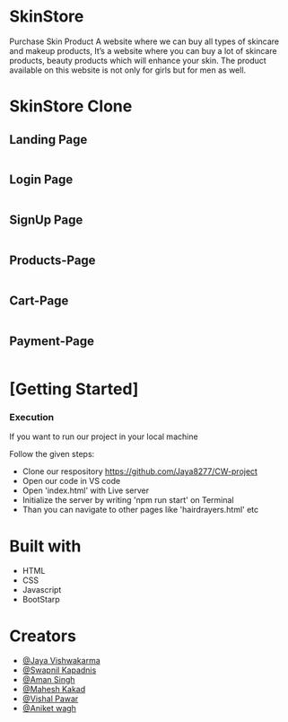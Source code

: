 # SkinStore
 Purchase Skin Product
 A website where we can buy all types of skincare and makeup products, It’s a website where you can buy a lot of skincare products, beauty products which will enhance your skin. The product available on this website is not only for girls but for men as well.

<h1>SkinStore Clone</h1>
 <h2>Landing Page</h2>
    <img src="https://miro.medium.com/max/875/1*RvIX_kBjGzatBSOBiXiWxQ.png" alt="">
  <h2>Login Page</h2>
    <img src="https://miro.medium.com/max/875/1*tbIe_FU7i-GL8Z_KyQ4jFQ.png" alt="">
       <h2>SignUp Page</h2>
    <img src="https://miro.medium.com/max/875/1*WbcXxoSOnisyQROshCiULw.png" alt="">
        <h2>Products-Page</h2>
    <img src="https://miro.medium.com/max/875/1*rm1zdr6UBbvyB12uMTYhTQ.png" alt="">
    <h2>Cart-Page</h2>
    <img src="https://miro.medium.com/max/875/1*OozeF3486TdHumqqVqwjwQ.png" alt="">
        <h2>Payment-Page</h2>
    <img src="https://miro.medium.com/max/875/1*YCTerzPXPsEVQ8XFK1lxCw.png" alt="">
    <h1>[Getting Started]</h1>
    <h3>Execution</h3>
    <p>If you want to run our project in your local machine</p>
    <p>Follow the given steps:</p>
    <ul>
        <li>Clone our respository <a href="https://github.com/Jaya8277/CW-project">https://github.com/Jaya8277/CW-project</a></li>
        <li>Open our code in VS code</li>
        <li>Open 'index.html' with Live server</li>
        <li>Initialize the server by writing 'npm run start' on Terminal</li>
        <li>Than you can navigate to other pages like 'hairdrayers.html' etc</li>
    </ul>
        <h1>Built with</h1>
    <ul>
        <li>HTML</li>
        <li>CSS</li>
        <li>Javascript </li>
        <li>BootStarp</li>
    </ul>
        <h1>Creators</h1>
    <ul>
        <li><a href="https://github.com/Jaya8277">@Jaya Vishwakarma</a></li>
        <li> <a href="">@Swapnil Kapadnis</a> </li>
        <li><a href="">@Aman Singh</a></li>
        <li><a href="">@Mahesh Kakad</a></li>
        <li><a href="">@Vishal Pawar</a></li>
        <li><a href="">@Aniket wagh</a></li>
    </ul>  
